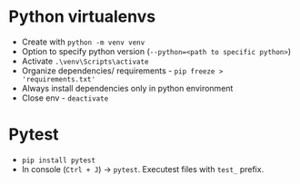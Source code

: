# Python virtualenvs
- Create with `python -m venv venv`
- Option to specify python version (`--python=<path to specific python>`)
- Activate `.\venv\Scripts\activate`
- Organize dependencies/ requirements - `pip freeze > 'requirements.txt'`
- Always install dependencies only in python environment
- Close env - `deactivate`

# Pytest
- `pip install pytest`
- In console (`Ctrl + J`) -> `pytest`. Executest files with `test_` prefix.